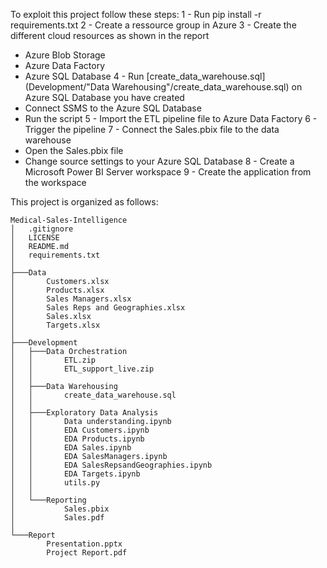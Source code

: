 To exploit this project follow these steps:
1 - Run pip install -r requirements.txt
2 - Create a ressource group in Azure
3 - Create the different cloud resources as shown in the report
- Azure Blob Storage
- Azure Data Factory
- Azure SQL Database
4 - Run [create_data_warehouse.sql](Development/"Data Warehousing"/create_data_warehouse.sql) on Azure SQL Database you have created
- Connect SSMS to the Azure SQL Database
- Run the script
5 - Import the ETL pipeline file to Azure Data Factory
6 - Trigger the pipeline
7 - Connect the Sales.pbix file to the data warehouse
- Open the Sales.pbix file
- Change source settings to your Azure SQL Database
8 - Create a Microsoft Power BI Server workspace
9 - Create the application from the workspace


This project is organized as follows:
```
Medical-Sales-Intelligence
│   .gitignore
│   LICENSE
│   README.md
│   requirements.txt
│
├───Data
│       Customers.xlsx
│       Products.xlsx
│       Sales Managers.xlsx
│       Sales Reps and Geographies.xlsx
│       Sales.xlsx
│       Targets.xlsx
│
├───Development
│   ├───Data Orchestration
│   │       ETL.zip
│   │       ETL_support_live.zip
│   │
│   ├───Data Warehousing
│   │       create_data_warehouse.sql
│   │
│   ├───Exploratory Data Analysis
│   │       Data understanding.ipynb
│   │       EDA Customers.ipynb
│   │       EDA Products.ipynb
│   │       EDA Sales.ipynb
│   │       EDA SalesManagers.ipynb
│   │       EDA SalesRepsandGeographies.ipynb
│   │       EDA Targets.ipynb
│   │       utils.py
│   │
│   └───Reporting
│           Sales.pbix
│           Sales.pdf
│
└───Report
        Presentation.pptx
        Project Report.pdf
```
